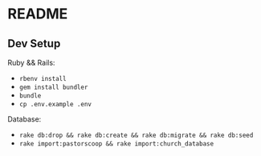 README
======

Dev Setup
---------

Ruby && Rails:  
- ```rbenv install```
- ```gem install bundler```
- ```bundle```
- ```cp .env.example .env```

Database:  
- ```rake db:drop && rake db:create && rake db:migrate && rake db:seed```
- ```rake import:pastorscoop && rake import:church_database```
